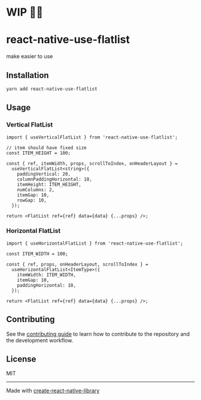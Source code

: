 # WIP 👷‍♂️

# react-native-use-flatlist

make <FlatList /> easier to use

## Installation

```sh
yarn add react-native-use-flatlist
```

## Usage

### Vertical FlatList

```tsx
import { useVerticalFlatList } from 'react-native-use-flatlist';

// item should have fixed size
const ITEM_HEIGHT = 100;

const { ref, itemWidth, props, scrollToIndex, onHeaderLayout } =
  useVerticalFlatList<string>({
    paddingVertical: 20,
    columnPaddingHorizontal: 10,
    itemHeight: ITEM_HEIGHT,
    numColumns: 2,
    itemGap: 10,
    rowGap: 10,
  });

return <FlatList ref={ref} data={data} {...props} />;
```

### Horizontal FlatList

```tsx
import { useHorizontalFlatList } from 'react-native-use-flatlist';

const ITEM_WIDTH = 100;

const { ref, props, onHeaderLayout, scrollToIndex } =
  useHorizontalFlatList<ItemType>({
    itemWidth: ITEM_WIDTH,
    itemGap: 10,
    paddingHorizontal: 10,
  });

return <FlatList ref={ref} data={data} {...props} />;
```

## Contributing

See the [contributing guide](CONTRIBUTING.md) to learn how to contribute to the repository and the development workflow.

## License

MIT

---

Made with [create-react-native-library](https://github.com/callstack/react-native-builder-bob)
